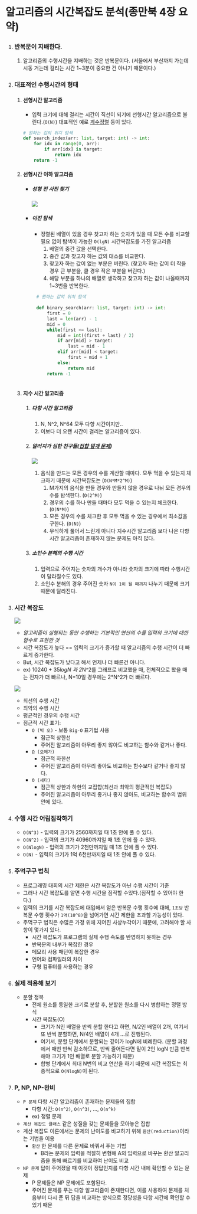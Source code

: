 # 알고리즘의 시간복잡도 분석(종만북 4장 요약)

1. ### 반복문이 지배한다.

   1. 알고리즘의 수행시간을 지배하는 것은 반복문이다. (서울에서 부산까지 가는데 시동 거는데 걸리는 시간 1~3분이 중요한 건 아니기 때문이다.)

2. ### 대표적인 수행시간의 형태

   1. #### 선형시간 알고리즘

      - 입력 크기에 대해 걸리는 시간이 직선이 되기에 선형시간 알고리즘으로 불린다.(`O(N)`)
        대표적인 예로 [계수정렬](https://bowbowbow.tistory.com/8) 등이 있다.

      ```python
      # 원하는 값의 위치 탐색
      def search_index(arr: list, target: int) -> int:
          for idx in range(0, arr):
              if arr[idx] is target:
                  return idx
          return -1
      ```
      
   2. #### 선형시간 이하 알고리즘
   
      - ##### 성형 전 사진 찾기
   
        ![](../../img/theory/01-TimeComplexity/search-plastic-surgery.png)
   
      - ##### 이진 탐색
   
        - 정렬된 배열이 있을 경우 찾고자 하는 숫자가 있을 때 모든 수를 비교할 필요 없이 탐색이 가능한 `O(lgN)` 시간복잡도를 가진 알고리즘
             1. 배열의 중간 값을 선택한다.
             2. 중간 값과 찾고자 하는 값의 대소를 비교한다.
             3. 찾고자 하는 값이 없는 부분은 버린다.
                (찾고자 하는 값이 더 작을 경우 큰 부분을, 클 경우 작은 부분을 버린다.)
           4. 해당 부분을 하나의 배열로 생각하고 찾고자 하는 값이 나올때까지 1~3번을 반복한다.
        
      ```python
           # 원하는 값의 위치 탐색
           
           def binary_search(arr: list, target: int) -> int:
               first = 0
               last = len(arr) - 1
               mid = 0
               while(first <= last):
                   mid = int((first + last) / 2)
                   if arr[mid] > target:
                       last = mid - 1
                   elif arr[mid] < target:
                       first = mid + 1
                   else:
                       return mid
               return -1
           
        ```
   
   3. #### 지수 시간 알고리즘
   
      1. ##### 다항 시간 알고리즘
   
         1. N, N^2, N^64 모두  다항 시간이지만..
         2. 이보다 더 오랜 시간이 걸리는 알고리즘이 있다.
   
      2. ##### 알러지가 심한 친구들([집합 덮개 문제](https://dudri63.github.io/2019/01/25/algo15/))
   
         ![](../../img/theory/01-TimeComplexity/allergy.png)
   
         1. 음식을 만드는 모든 경우의 수를 계산할 때마다. 모두 먹을 수 있는지 체크하기 때문에 시간복잡도는 (`O(N*M*2^M)`)
               1. M가지의 음식을 만들 경우와 만들지 않을 경우로 나눠 모든 경우의 수를 탐색한다. (`O(2^M)`)
               2. 경우의 수를 하나 만들 때마다 모두 먹을 수 있는지 체크한다. (`O(N*M)`)
               3. 모든 경우의 수를 체크한 후 모두 먹을 수 있는 경우에서 최소값을 구한다. (`O(N)`)
            2. 무식하게 풀어서 느린게 아니다 지수시간 알고리즘 보다 나은 다항시간 알고리즘이 존재하지 않는 문제도 아직 많다.
   
      3. ##### 소인수 분해의 수행 시간
   
         1. 입력으로 주어지는 숫자의 개수가 아니라 숫자의 크기에 따라 수행시간이 달라질수도 있다.
         2. 소인수 분해의 경우 주어진 숫자 `N이 1이 될 때까지` 나누기 때문에 크기 때문에 달라진다.
   
3. ### 시간 복잡도

   ![](../../img/theory/01-TimeComplexity/time_complexity_graph.png)

   - *알고리즘이 실행되는 동안 수행하는 기본적인 연산의 수를 입력의 크기에 대한 함수로 표현한 것*
   - 시간 복잡도가 높다 == 입력의 크기가 증가할 때 알고리즘의 수행 시간이 더 빠르게 증가한다.
   - But, 시간 복잡도가 낮다고 해서 언제나 더 빠른건 아니다.
   - ex) 10240 + 35*logN 과 2*N^2를 그래프로 비교했을 때, 전체적으로 봤을 때는 전자가 더 빠르나, N=10일 경우에는 2*N^2가 더 빠르다.

   ![](../../img/theory/01-TimeComplexity/compare_n2_and_const.png)

   - 최선의 수행 시간
   - 최악의 수행 시간
   - 평균적인 경우의 수행 시간
   - 점근적 시간 표기:
     - `O (빅 오)` - 보통 `Big-O` 표기법 사용
       - 점근적 상한선
       - 주어진 알고리즘이 아무리 좋지 않아도 비교하는 함수와 같거나 좋다.
     - `Ω (오메가)`
       - 점근적 하한선
       - 주어진 알고리즘이 아무리 좋아도 비교하는 함수보다 같거나 좋지 않다.
     - `Θ (세타)`
       - 점근적 상한과 하한의 교집합(최선과 최악의 평균적인 복잡도)
       - 주어진 알고리즘이 아무리 좋거나 좋지 않아도, 비교하는 함수의 범위 안에 있다.

4. ### 수행 시간 어림짐작하기

   - `O(N^3)` - 입력의 크기가 2560까지일 때 1초 안에 풀 수 있다.
   - `O(N^2)` - 입력의 크기가 40960까지일 때 1초 안에 풀 수 있다.
   - `O(NlogN)` - 입력의 크기가 2천만까지일 때 1초 안에 풀 수 있다.
   - `O(N)` - 입력의 크기가 1억 6천만까지일 때 1초 안에 풀 수 있다.

5. ### 주먹구구 법칙

   - 프로그래밍 대회의 시간 제한은 시간 복잡도가 아닌 수행 시간이 기준
   - 그러나 시간 복잡도를 알면 수행 시간을 짐작할 수있다.(짐작할 수 있어야 한다.)
   - 입력의 크기를 시간 복잡도에 대입해서 얻은 반복문 수행 횟수에 대해, `1초당` 반복문 수행 횟수가 `1억(10^8)`을 넘어가면 시간 제한을 초과할 가능성이 있다.
   - 주먹구구 법칙은 수많은 가정 위에 지어진 사상누각이기 때문에, 고려해야 할 사항이 몇가지 있다.
     - 시간 복잡도가 프로그램의 실제 수행 속도를 반영하지 못하는 경우
     - 반복문의 내부가 복잡한 경우
     - 메모리 사용 패턴이 복잡한 경우
     - 언어와 컴파일러의 차이
     - 구형 컴퓨터를 사용하는 경우

6. ### 실제 적용해 보기

   - 분할 정복
     - 전체 원소를 동일한 크기로 분할 후, 분할한 원소를 다시 병합하는 정렬 방식
     - 시간 복잡도(O)
       - 크기가 N인 배열을 반씩 분할 한다고 하면, N/2인 배열이 2개, 여기서 또 반씩 분할하면, N/4인 배열이 4개 ...로 진행된다.
       - 여기서, 분할 단계에서 분할되는 깊이가 logN에 비례한다. (분할 과정에서 매번 반씩 감소하므로, 반씩 줄어든다면 밑이 2인 logN 만큼 반복해야 크기가 1인 배열로 분할 가능하기 때문)
       - 합병 단계에서 최대 N번의 비교 연산을 하기 때문에 시간 복잡도는 최종적으로 `O(NlogN)`이 된다.

7. ### P, NP, NP-완비

   - `P 문제` 다항 시간 알고리즘이 존재하는 문제들의 집합
     - 다항 시간: `O(n^2)`, `O(n^3)`, ..., `O(n^k)`
     - ex) 정렬 문제
   - `계산 복잡도 클래스` 같은 성질을 갖는 문제들을 모아놓은 집합
   - 계산 복잡도 이론에서는 문제의 난이도를 비교하기 위해 `환산(reduction)`이라는 기법을 이용
     - `환산` 한 문제를 다른 문제로 바꿔서 푸는 기법
       - B라는 문제의 입력을 적절히 변형해 A의 입력으로 바꾸는 환산 알고리즘을 통해 빠르기를 비교하여 난이도 비교
   - `NP 문제` 답이 주어졌을 때 이것이 정답인지를 다항 시간 내에 확인할 수 있는 문제
     - P 문제들은 NP 문제에도 포함된다.
     - 주어진 문제를 푸는 다항 알고리즘이 존재한다면, 이를 사용하여 문제를 처음부터 다시 푼 뒤 답을 비교하는 방식으로 정당성을 다항 시간에 확인할 수 있기 때문